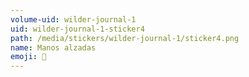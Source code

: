 ```yaml
---
volume-uid: wilder-journal-1
uid: wilder-journal-1-sticker4
path: /media/stickers/wilder-journal-1/sticker4.png
name: Manos alzadas
emoji: 🙌
---
```

